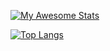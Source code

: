 [![My Awesome Stats](https://awesome-github-stats.azurewebsites.net/user-stats/derinsaracoglu?cardType=github&theme=dark)](https://git.io/awesome-stats-card)






[![Top Langs](https://github-readme-stats.vercel.app/api/top-langs/?username=derinsaracoglu)](https://github.com/anuraghazra/github-readme-stats)
